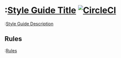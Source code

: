 # :[Style Guide Title](./title) [![CircleCI](https://circleci.com/gh/apiaryio/constitutions.svg?style=svg&circle-token=32b6b19a59e02fdb795d2f47c80e37e2a2a9a033)](https://circleci.com/gh/apiaryio/constitutions)

:[Style Guide Description](./description)


## Rules

:[Rules](./Rules-generated.md)

